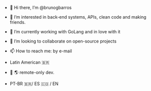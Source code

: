 - :vulcan_salute: Hi there, I’m @brunogbarros
- 👀 I’m interested in back-end systems, APIs, clean code and making friends.
- 🌱 I’m currently working with GoLang and in love with it
- 💞️ I’m looking to collaborate on open-source projects
- 📫 How to reach me: by e-mail 

- Latin American :brazil: 
- :house_with_garden: :earth_americas: remote-only dev.
- PT-BR :brazil:/ ES :colombia:  / EN 
<!---
brunogbarros/brunogbarros is a ✨ special ✨ repository because its `README.md` (this file) appears on your GitHub profile.
You can click the Preview link to take a look at your changes.
--->
